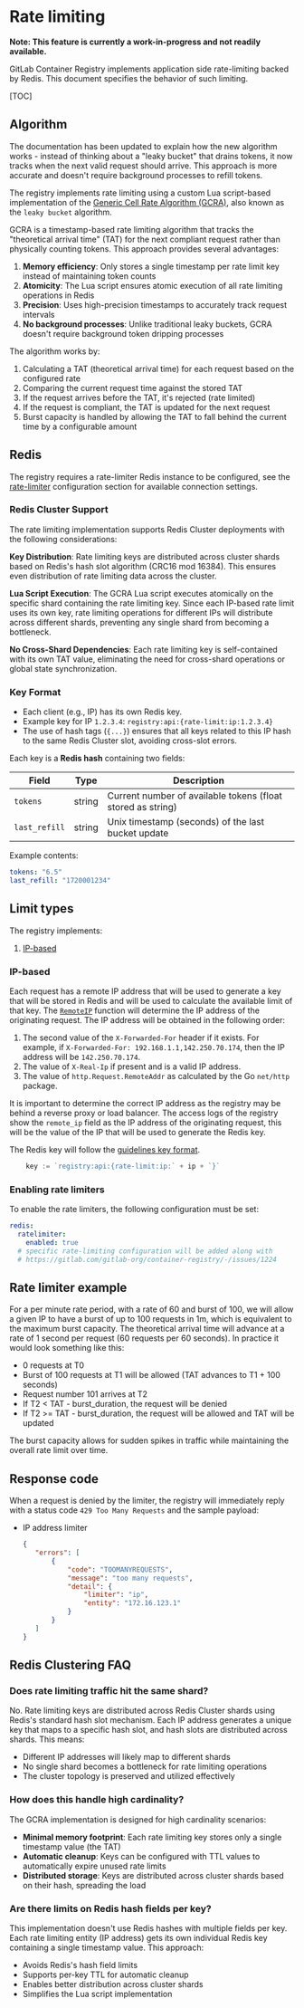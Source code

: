 # Rate limiting

**Note: This feature is currently a work-in-progress and not readily available.**

GitLab Container Registry implements application side rate-limiting
backed by Redis. This document specifies the behavior of such limiting.

[TOC]

## Algorithm

The documentation has been updated to explain how the new algorithm works - instead of thinking
about a "leaky bucket" that drains tokens, it now tracks when the next valid request should arrive.
This approach is more accurate and doesn't require background processes to refill tokens.

The registry implements rate limiting using a custom Lua script-based
implementation of the
[Generic Cell Rate Algorithm (GCRA)](https://en.wikipedia.org/wiki/Generic_cell_rate_algorithm),
also known as the `leaky bucket` algorithm.

GCRA is a timestamp-based rate limiting algorithm that tracks the
"theoretical arrival time" (TAT) for the next compliant request rather
than physically counting tokens. This approach provides several advantages:

1. **Memory efficiency**: Only stores a single timestamp per rate limit key instead of maintaining token counts
1. **Atomicity**: The Lua script ensures atomic execution of all rate limiting operations in Redis
1. **Precision**: Uses high-precision timestamps to accurately track request intervals
1. **No background processes**: Unlike traditional leaky buckets, GCRA doesn't require background token dripping processes

The algorithm works by:

1. Calculating a TAT (theoretical arrival time) for each request based on the configured rate
1. Comparing the current request time against the stored TAT
1. If the request arrives before the TAT, it's rejected (rate limited)
1. If the request is compliant, the TAT is updated for the next request
1. Burst capacity is handled by allowing the TAT to fall behind the current time by a configurable amount

## Redis

The registry requires a rate-limiter Redis instance to be configured, see the
[rate-limiter](../../configuration.md#ratelimiter) configuration section for available
connection settings.

### Redis Cluster Support

The rate limiting implementation supports Redis Cluster deployments with the following considerations:

**Key Distribution**: Rate limiting keys are distributed across cluster shards based on Redis's hash slot algorithm
(CRC16 mod 16384). This ensures even distribution of rate limiting data across the cluster.

**Lua Script Execution**: The GCRA Lua script executes atomically on the specific shard containing the rate limiting
key. Since each IP-based rate limit uses its own key, rate limiting operations for different IPs will distribute across
different shards, preventing any single shard from becoming a bottleneck.

**No Cross-Shard Dependencies**: Each rate limiting key is self-contained with its own TAT value, eliminating the need
for cross-shard operations or global state synchronization.

### Key Format

- Each client (e.g., IP) has its own Redis key.
- Example key for IP `1.2.3.4`: `registry:api:{rate-limit:ip:1.2.3.4}`
- The use of hash tags (`{...}`) ensures that all keys related to this IP hash to the same Redis Cluster slot, avoiding cross-slot errors.

Each key is a **Redis hash** containing two fields:

| Field        | Type   | Description                                   |
|--------------|--------|-----------------------------------------------|
| `tokens`     | string | Current number of available tokens (float stored as string) |
| `last_refill`| string | Unix timestamp (seconds) of the last bucket update |

Example contents:

```yaml
tokens: "6.5"
last_refill: "1720001234"
```

## Limit types

The registry implements:

1. [IP-based](#ip-based)

### IP-based

Each request has a remote IP address that will be used to generate a key that will
be stored in Redis and will be used to calculate the available limit of that key.
The [`RemoteIP`](../../../context/http.go#L78) function will determine the IP address of
the originating request. The IP address will be obtained in the following order:

1. The second value of the `X-Forwarded-For` header if it exists. For example, if
`X-Forwarded-For: 192.168.1.1,142.250.70.174`, then the IP address will be `142.250.70.174`.
1. The value of `X-Real-Ip` if present and is a valid IP address.
1. The value of `http.Request.RemoteAddr` as calculated by the Go `net/http` package.

It is important to determine the correct IP address as the registry may be behind a
reverse proxy or load balancer. The access logs of the registry show the `remote_ip`
field as the IP address of the originating request, this will be the value of the IP
that will be used to generate the Redis key.

The Redis key will follow the [guidelines key format](../../redis-dev-guidelines.md#key-format).

```go
    key := `registry:api:{rate-limit:ip:` + ip + `}`
```

### Enabling rate limiters

To enable the rate limiters, the following configuration must be set:

```yaml
redis:
  ratelimiter:
    enabled: true
  # specific rate-limiting configuration will be added along with 
  # https://gitlab.com/gitlab-org/container-registry/-/issues/1224
```

## Rate limiter example

For a per minute rate period, with a rate of 60 and burst of 100,
we will allow a given IP to have a burst of up to 100 requests in 1m,
which is equivalent to the maximum burst capacity. The theoretical arrival time
will advance at a rate of 1 second per request (60 requests per 60 seconds).
In practice it would look something like this:

- 0 requests at T0
- Burst of 100 requests at T1 will be allowed (TAT advances to T1 + 100 seconds)
- Request number 101 arrives at T2
- If T2 < TAT - burst_duration, the request will be denied
- If T2 >= TAT - burst_duration, the request will be allowed and TAT will be updated

The burst capacity allows for sudden spikes in traffic while maintaining the overall rate limit over time.

## Response code

When a request is denied by the limiter, the registry will immediately reply with
a status code `429 Too Many Requests` and the sample payload:

- IP address limiter

  ```json
  {
     "errors": [
         {
             "code": "TOOMANYREQUESTS",
             "message": "too many requests",
             "detail": {
                 "limiter": "ip",
                 "entity": "172.16.123.1"
             }
         }
     ]
  }
  ```

## Redis Clustering FAQ

### Does rate limiting traffic hit the same shard?

No. Rate limiting keys are distributed across Redis Cluster shards using Redis's standard hash slot mechanism.
Each IP address generates a unique key that maps to a specific hash slot, and hash slots are distributed across
shards. This means:

- Different IP addresses will likely map to different shards
- No single shard becomes a bottleneck for rate limiting operations
- The cluster topology is preserved and utilized effectively

### How does this handle high cardinality?

The GCRA implementation is designed for high cardinality scenarios:

- **Minimal memory footprint**: Each rate limiting key stores only a single timestamp value (the TAT)
- **Automatic cleanup**: Keys can be configured with TTL values to automatically expire unused rate limits
- **Distributed storage**: Keys are distributed across cluster shards based on their hash, spreading the load

### Are there limits on Redis hash fields per key?

This implementation doesn't use Redis hashes with multiple fields per key. Each rate limiting entity
(IP address) gets its own individual Redis key containing a single timestamp value. This approach:

- Avoids Redis's hash field limits
- Supports per-key TTL for automatic cleanup
- Enables better distribution across cluster shards
- Simplifies the Lua script implementation
